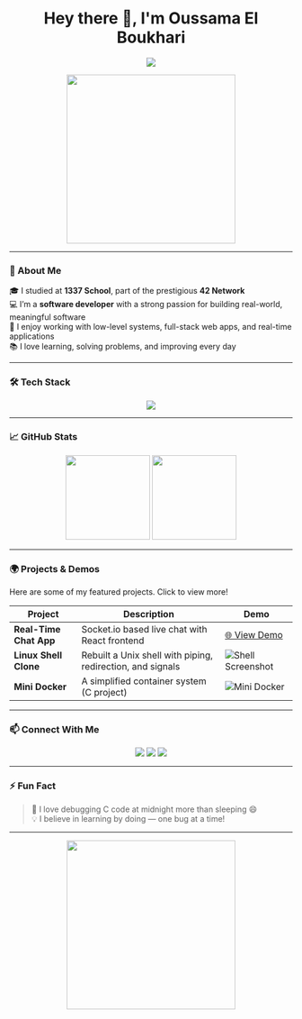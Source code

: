 <h1 align="center">Hey there 👋, I'm Oussama El Boukhari</h1>

<p align="center">
  <img src="https://readme-typing-svg.herokuapp.com/?lines=Software+Developer;1337+School+Alumni;Always+learning+new+techs!&center=true&width=500&height=45">
</p>

<p align="center">
  <img src="https://media.giphy.com/media/du3J3cXyzhj75IOgvA/giphy.gif" width="300" />
</p>

---

### 🧠 About Me

🎓 I studied at **1337 School**, part of the prestigious **42 Network**  
💻 I’m a **software developer** with a strong passion for building real-world, meaningful software  
🚀 I enjoy working with low-level systems, full-stack web apps, and real-time applications  
📚 I love learning, solving problems, and improving every day  

---

### 🛠 Tech Stack

<p align="center">
  <img src="https://skillicons.dev/icons?i=c,cpp,python,js,ts,react,nodejs,html,css,git,docker,linux,mysql,mongodb,bash" />
</p>

---

### 📈 GitHub Stats

<p align="center">
  <img src="https://github-readme-stats.vercel.app/api?username=oussama-username&show_icons=true&theme=radical" height="150">
  <img src="https://github-readme-stats.vercel.app/api/top-langs/?username=oussama-username&layout=compact&theme=radical" height="150">
</p>

---

### 🌍 Projects & Demos

Here are some of my featured projects. Click to view more!

| Project | Description | Demo |
|--------|-------------|------|
| **Real-Time Chat App** | Socket.io based live chat with React frontend | [🌐 View Demo](https://your-live-link.com) |
| **Linux Shell Clone** | Rebuilt a Unix shell with piping, redirection, and signals | ![Shell Screenshot](https://your-image-link.png) |
| **Mini Docker** | A simplified container system (C project) | ![Mini Docker](https://your-gif-link.gif) |

---

### 📫 Connect With Me

<p align="center">
  <a href="mailto:youremail@example.com"><img src="https://img.shields.io/badge/Email-D14836?style=for-the-badge&logo=gmail&logoColor=white"/></a>
  <a href="https://linkedin.com/in/oussama-elboukhari"><img src="https://img.shields.io/badge/LinkedIn-0A66C2?style=for-the-badge&logo=linkedin&logoColor=white"/></a>
  <a href="https://yourportfolio.com"><img src="https://img.shields.io/badge/Portfolio-000?style=for-the-badge&logo=vercel&logoColor=white"/></a>
</p>

---

### ⚡ Fun Fact

> 🧠 I love debugging C code at midnight more than sleeping 😄  
> 💡 I believe in learning by doing — one bug at a time!

---

<p align="center">
  <img src="https://media.giphy.com/media/qgQUggAC3Pfv687qPC/giphy.gif" width="300" />
</p>

